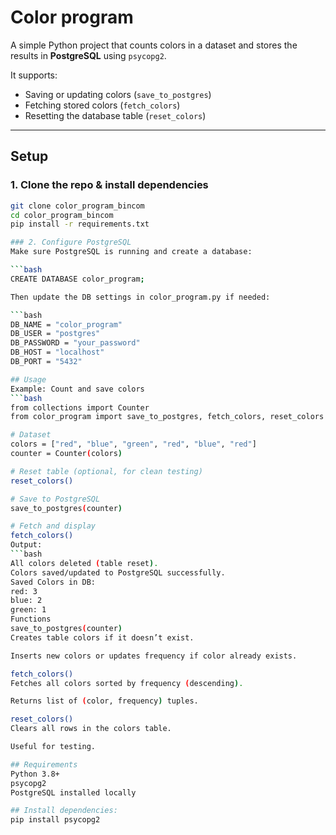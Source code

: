 # Color program

A simple Python project that counts colors in a dataset and stores the results in **PostgreSQL** using `psycopg2`.

It supports:
- Saving or updating colors (`save_to_postgres`)
- Fetching stored colors (`fetch_colors`)
- Resetting the database table (`reset_colors`)

---

## Setup

### 1. Clone the repo & install dependencies
```bash
git clone color_program_bincom
cd color_program_bincom
pip install -r requirements.txt

### 2. Configure PostgreSQL
Make sure PostgreSQL is running and create a database:

```bash
CREATE DATABASE color_program;

Then update the DB settings in color_program.py if needed:

```bash
DB_NAME = "color_program"
DB_USER = "postgres"
DB_PASSWORD = "your_password"
DB_HOST = "localhost"
DB_PORT = "5432"

## Usage
Example: Count and save colors
```bash
from collections import Counter
from color_program import save_to_postgres, fetch_colors, reset_colors

# Dataset
colors = ["red", "blue", "green", "red", "blue", "red"]
counter = Counter(colors)

# Reset table (optional, for clean testing)
reset_colors()

# Save to PostgreSQL
save_to_postgres(counter)

# Fetch and display
fetch_colors()
Output:
```bash
All colors deleted (table reset).
Colors saved/updated to PostgreSQL successfully.
Saved Colors in DB:
red: 3
blue: 2
green: 1
Functions
save_to_postgres(counter)
Creates table colors if it doesn’t exist.

Inserts new colors or updates frequency if color already exists.

fetch_colors()
Fetches all colors sorted by frequency (descending).

Returns list of (color, frequency) tuples.

reset_colors()
Clears all rows in the colors table.

Useful for testing.

## Requirements
Python 3.8+
psycopg2
PostgreSQL installed locally

## Install dependencies:
pip install psycopg2
